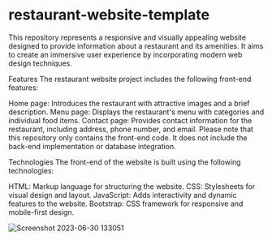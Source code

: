 # restaurant-website-template
This repository represents a responsive and visually appealing website designed to provide information about a restaurant and its amenities. It aims to create an immersive user experience by incorporating modern web design techniques.


Features
The restaurant website project includes the following front-end features:

Home page: Introduces the restaurant with attractive images and a brief description.
Menu page: Displays the restaurant's menu with categories and individual food items.
Contact page: Provides contact information for the restaurant, including address, phone number, and email.
Please note that this repository only contains the front-end code. It does not include the back-end implementation or database integration.

Technologies
The front-end of the website is built using the following technologies:

HTML: Markup language for structuring the website.
CSS: Stylesheets for visual design and layout.
JavaScript: Adds interactivity and dynamic features to the website.
Bootstrap: CSS framework for responsive and mobile-first design.

![Screenshot 2023-06-30 133051](https://github.com/moayyadsaleh/restaurant-website-template/assets/137034202/a4a82d95-cbf3-426d-ae71-13c5513c4374)





